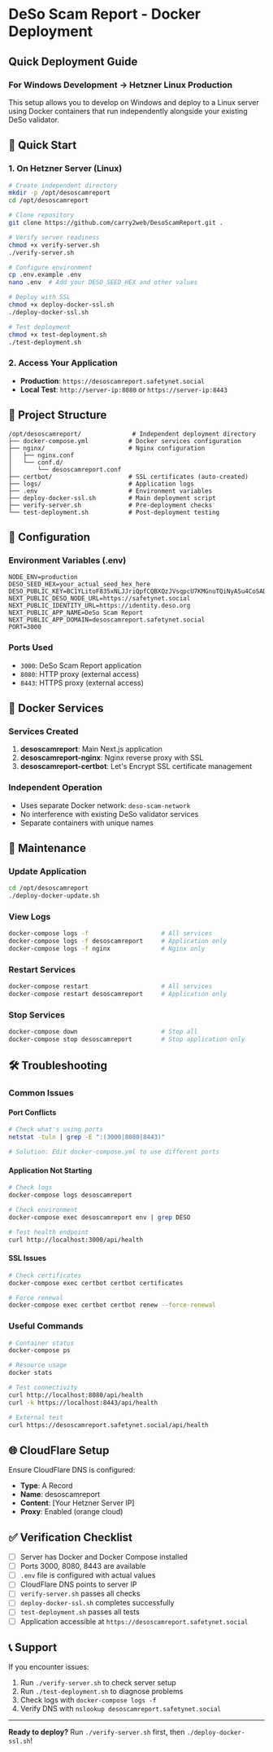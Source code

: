 # DeSo Scam Report - Docker Deployment

## Quick Deployment Guide

### For Windows Development → Hetzner Linux Production

This setup allows you to develop on Windows and deploy to a Linux server using Docker containers that run independently alongside your existing DeSo validator.

## 🚀 Quick Start

### 1. On Hetzner Server (Linux)
```bash
# Create independent directory
mkdir -p /opt/desoscamreport
cd /opt/desoscamreport

# Clone repository
git clone https://github.com/carry2web/DesoScamReport.git .

# Verify server readiness
chmod +x verify-server.sh
./verify-server.sh

# Configure environment
cp .env.example .env
nano .env  # Add your DESO_SEED_HEX and other values

# Deploy with SSL
chmod +x deploy-docker-ssl.sh
./deploy-docker-ssl.sh

# Test deployment
chmod +x test-deployment.sh
./test-deployment.sh
```

### 2. Access Your Application
- **Production**: `https://desoscamreport.safetynet.social`
- **Local Test**: `http://server-ip:8080` or `https://server-ip:8443`

## 📁 Project Structure

```
/opt/desoscamreport/              # Independent deployment directory
├── docker-compose.yml           # Docker services configuration
├── nginx/                       # Nginx configuration
│   ├── nginx.conf
│   └── conf.d/
│       └── desoscamreport.conf
├── certbot/                     # SSL certificates (auto-created)
├── logs/                        # Application logs
├── .env                         # Environment variables
├── deploy-docker-ssl.sh         # Main deployment script
├── verify-server.sh             # Pre-deployment checks
└── test-deployment.sh           # Post-deployment testing
```

## 🔧 Configuration

### Environment Variables (.env)
```env
NODE_ENV=production
DESO_SEED_HEX=your_actual_seed_hex_here
DESO_PUBLIC_KEY=BC1YLitoF835xNLJJriQpfCQBXQzJVsqpcU7KMGnuTQiNyASu4CoSAD
NEXT_PUBLIC_DESO_NODE_URL=https://safetynet.social
NEXT_PUBLIC_IDENTITY_URL=https://identity.deso.org
NEXT_PUBLIC_APP_NAME=DeSo Scam Report
NEXT_PUBLIC_APP_DOMAIN=desoscamreport.safetynet.social
PORT=3000
```

### Ports Used
- `3000`: DeSo Scam Report application
- `8080`: HTTP proxy (external access)
- `8443`: HTTPS proxy (external access)

## 🐳 Docker Services

### Services Created
1. **desoscamreport**: Main Next.js application
2. **desoscamreport-nginx**: Nginx reverse proxy with SSL
3. **desoscamreport-certbot**: Let's Encrypt SSL certificate management

### Independent Operation
- Uses separate Docker network: `deso-scam-network`
- No interference with existing DeSo validator services
- Separate containers with unique names

## 🔧 Maintenance

### Update Application
```bash
cd /opt/desoscamreport
./deploy-docker-update.sh
```

### View Logs
```bash
docker-compose logs -f                    # All services
docker-compose logs -f desoscamreport     # Application only
docker-compose logs -f nginx              # Nginx only
```

### Restart Services
```bash
docker-compose restart                    # All services
docker-compose restart desoscamreport     # Application only
```

### Stop Services
```bash
docker-compose down                       # Stop all
docker-compose stop desoscamreport        # Stop application only
```

## 🛠️ Troubleshooting

### Common Issues

#### Port Conflicts
```bash
# Check what's using ports
netstat -tuln | grep -E ":(3000|8080|8443)"

# Solution: Edit docker-compose.yml to use different ports
```

#### Application Not Starting
```bash
# Check logs
docker-compose logs desoscamreport

# Check environment
docker-compose exec desoscamreport env | grep DESO

# Test health endpoint
curl http://localhost:3000/api/health
```

#### SSL Issues
```bash
# Check certificates
docker-compose exec certbot certbot certificates

# Force renewal
docker-compose exec certbot certbot renew --force-renewal
```

### Useful Commands
```bash
# Container status
docker-compose ps

# Resource usage
docker stats

# Test connectivity
curl http://localhost:8080/api/health
curl -k https://localhost:8443/api/health

# External test
curl https://desoscamreport.safetynet.social/api/health
```

## 🌐 CloudFlare Setup

Ensure CloudFlare DNS is configured:
- **Type**: A Record
- **Name**: desoscamreport
- **Content**: [Your Hetzner Server IP]
- **Proxy**: Enabled (orange cloud)

## ✅ Verification Checklist

- [ ] Server has Docker and Docker Compose installed
- [ ] Ports 3000, 8080, 8443 are available
- [ ] `.env` file is configured with actual values
- [ ] CloudFlare DNS points to server IP
- [ ] `verify-server.sh` passes all checks
- [ ] `deploy-docker-ssl.sh` completes successfully
- [ ] `test-deployment.sh` passes all tests
- [ ] Application accessible at `https://desoscamreport.safetynet.social`

## 📞 Support

If you encounter issues:
1. Run `./verify-server.sh` to check server setup
2. Run `./test-deployment.sh` to diagnose problems
3. Check logs with `docker-compose logs -f`
4. Verify DNS with `nslookup desoscamreport.safetynet.social`

---

**Ready to deploy?** Run `./verify-server.sh` first, then `./deploy-docker-ssl.sh`!
